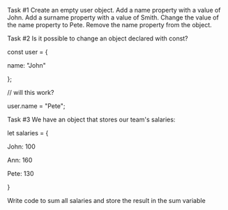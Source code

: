 Task #1
Create an empty user object.
Add a name property with a value of John.
Add a surname property with a value of Smith.
Change the value of the name property to Pete.
Remove the name property from the object.


Task #2
Is it possible to change an object declared with const?

const user = {

name: "John"

};

// will this work?

user.name = "Pete";



Task #3
We have an object that stores our team's salaries:

let salaries = {

John: 100

Ann: 160

Pete: 130

}

Write code to sum all salaries and store the result in the sum variable